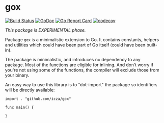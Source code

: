 # gox

[![Build Status](https://travis-ci.org/icza/gox.svg?branch=master)](https://travis-ci.org/icza/gox)
[![GoDoc](https://godoc.org/github.com/icza/gox?status.svg)](https://godoc.org/github.com/icza/gox)
[![Go Report Card](https://goreportcard.com/badge/github.com/icza/gox)](https://goreportcard.com/report/github.com/icza/gox)
[![codecov](https://codecov.io/gh/icza/gox/branch/master/graph/badge.svg)](https://codecov.io/gh/icza/gox)

_This package is EXPERIMENTAL phase._

Package `gox` is a minimalistic extension to Go. It contains constants, helpers
and utilities which could have been part of Go itself (could have been
built-in).

The package is minimalistic, and introduces no dependency to any package.
Most of the functions are eligible for inlining. And don't worry if you're not
using some of the functions, the compiler will exclude those from your binary.

An easy way to use this library is to "dot-import" the package so identifiers
will be directly available:

    import . "github.com/icza/gox"

    func main() {

    }
